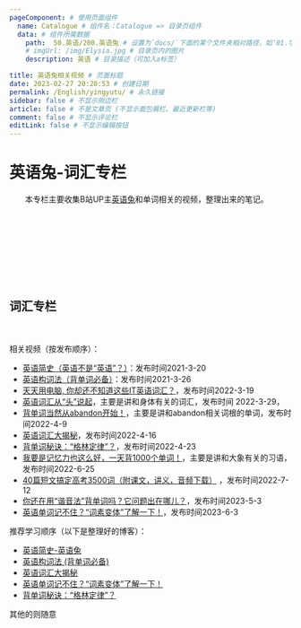 ```yaml
---
pageComponent: # 使用页面组件
  name: Catalogue # 组件名：Catalogue => 目录页组件
  data: # 组件所需数据
    path:  50.英语/200.英语兔 # 设置为`docs/`下面的某个文件夹相对路径，如‘01.学习笔记/01.前端’ 或 ’01.学习笔记‘ (有序号的要带序号)
    # imgUrl: /img/Elysia.jpg # 目录页内的图片
    description: 英语 # 目录描述（可加入a标签）

title: 英语兔相关视频 # 页面标题
date: 2023-02-27 20:20:53 # 创建日期
permalink: /English/yingyutu/ # 永久链接
sidebar: false # 不显示侧边栏
article: false # 不是文章页 (不显示面包屑栏、最近更新栏等)
comment: false # 不显示评论栏
editLink: false # 不显示编辑按钮
---
```



# 英语兔-词汇专栏

　　本专栏主要收集B站UP主[英语兔](https://space.bilibili.com/483162496)和单词相关的视频，整理出来的笔记。

　　‍

　　‍

　　‍

　　‍
## 词汇专栏
　　‍

相关视频（按发布顺序）：

* [英语简史（英语不是“英语”？）](https://www.bilibili.com/video/BV1Dy4y147XF/)：发布时间2021-3-20
* [英语构词法（背单词必备）](https://www.bilibili.com/video/BV1r5411w7TY/)：发布时间2021-3-26
* [天天用电脑, 你却还不知道这些IT英语词汇？](https://www.bilibili.com/video/BV14U4y1d77M/)，发布时间2022-3-19
* [英语词汇从“头”说起](https://www.bilibili.com/video/BV1vr4y1q7pH/)，主要是讲和身体有关的词汇，发布时间 2022-3-29，
* [背单词当然从abandon开始！](https://www.bilibili.com/video/BV1P5411U7hn/)，主要是讲和abandon相关词根的单词，发布时间2022-4-9
* [英语词汇大揭秘](https://www.bilibili.com/video/BV15Y4y1p7mL/)，发布时间2022-4-16
* [背单词秘诀：“格林定律”？](https://www.bilibili.com/video/BV1kL4y1V7xL/)，发布时间2022-4-23
* [我要是记忆力也这么好，一天背1000个单词！](https://www.bilibili.com/video/BV1dv4y1M7Gd/)，主要是讲和大象有关的习语，发布时间2022-6-25
* [40篇短文搞定高考3500词（附课文，讲义，音频下载）](https://www.bilibili.com/video/BV1DS4y1E7mu/) ，发布时间2022-7-12
* [你还在用“谐音法”背单词吗？它问题出在哪儿？](https://www.bilibili.com/video/BV1Zo4y1v7qT/)，发布时间2023-5-3
* [英语单词记不住？“词素变体”了解一下！](https://www.bilibili.com/video/BV1Mo4y1u7So/)，发布时间2023-6-3



推荐学习顺序（以下是整理好的博客）：

* [英语简史-英语兔](/English/culture/Brief-History/)
* [英语构词法 (背单词必备)](/yinyutu/words/word-formation)
* [英语词汇大揭秘](/yinyutu/words/word-reveal)
* [英语单词记不住？“词素变体”了解一下！](/yinyutu/words/word-morpheme)
* [背单词秘诀：“格林定律”？](/yinyutu/words/Grimm)

其他的则随意


